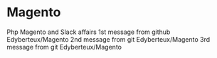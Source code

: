 # Magento
Php Magento and Slack affairs
1st message from github Edyberteux/Magento
2nd message from git Edyberteux/Magento
3rd message from git Edyberteux/Magento
